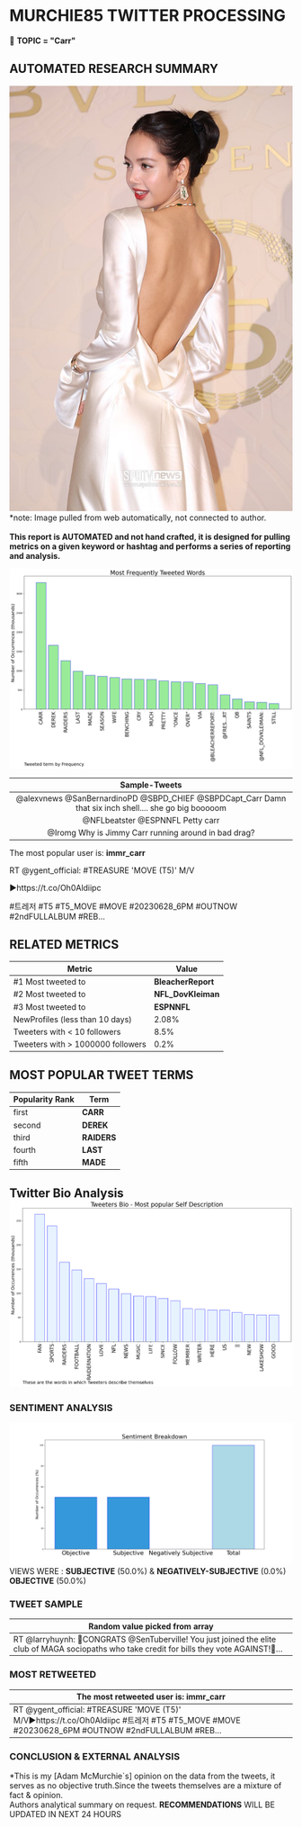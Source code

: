 # MURCHIE85 TWITTER PROCESSING 
&#x1F34E; **TOPIC = "Carr"**

## AUTOMATED RESEARCH SUMMARY

![image](assets/2023-06-28hashtagImage.png)*note: Image pulled from web automatically, not connected to author.
<br></br>
<b> This report is AUTOMATED and not hand crafted, it is designed for pulling metrics on a given keyword or hashtag and performs a series of reporting and analysis.</b>



![image](assets/2023-06-28TWEETS.png)



|                **Sample-Tweets**        |
| :-------------: |
| @alexvnews @SanBernardinoPD @SBPD_CHIEF @SBPDCapt_Carr Damn that six inch shell.... she go big booooom |
| @NFLbeatster @ESPNNFL Petty carr |
| @Iromg Why is Jimmy Carr running around in bad drag? |

The most popular user is: **immr_carr**
<div class="alert alert-block alert-danger"> RT @ygent_official: #TREASURE 'MOVE (T5)' M/V

▶️https://t.co/Oh0Aldiipc 

#트레저 #T5 #T5_MOVE #MOVE #20230628_6PM #OUTNOW #2ndFULLALBUM #REB…</div>

## RELATED METRICS<br>
| Metric | Value |
| ------------- | ------------- |
| #1 Most tweeted to  | **BleacherReport** |
| #2 Most tweeted to  | **NFL_DovKleiman** |
| #3 Most tweeted to  | **ESPNNFL** |
| NewProfiles (less than 10 days) | 2.08%  |
| Tweeters with < 10 followers  | 8.5%|
| Tweeters with > 1000000 followers  | 0.2%  |



## MOST POPULAR TWEET TERMS 


| Popularity Rank  | Term |
| ------------- | ------------- |
| first  | **CARR**  |
| second  | **DEREK**  |
| third  | **RAIDERS** |
| fourth  | **LAST**  |
| fifth  | **MADE**  |


## Twitter Bio Analysis![image](assets/2023-06-28BIO.png)
### SENTIMENT ANALYSIS
![image](assets/2023-06-28sentiment.png)
VIEWS WERE : **SUBJECTIVE**  (50.0%) & **NEGATIVELY-SUBJECTIVE** (0.0%) **OBJECTIVE** (50.0%)

### TWEET SAMPLE 
| Random value picked from array |
| ------------- |
|RT @larryhuynh: 👏CONGRATS @SenTuberville! You just joined the elite club of MAGA sociopaths who take credit for bills they vote AGAINST!🧵… |

### MOST RETWEETED 

| The most retweeted user is: **immr_carr**  |
| ------------- |
| RT @ygent_official: #TREASURE 'MOVE (T5)' M/V▶️https://t.co/Oh0Aldiipc #트레저 #T5 #T5_MOVE #MOVE #20230628_6PM #OUTNOW #2ndFULLALBUM #REB… |

### CONCLUSION & EXTERNAL ANALYSIS

*This is my [Adam McMurchie`s] opinion on the data from the tweets, it serves as no objective truth.Since the tweets themselves are a mixture of fact & opinion.<br>
Authors analytical summary on request.
**RECOMMENDATIONS** WILL BE UPDATED IN NEXT  24 HOURS <br>